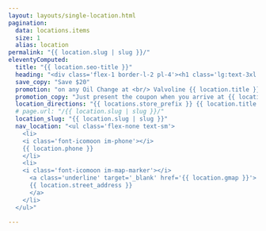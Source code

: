 ```yaml
---
layout: layouts/single-location.html
pagination:
  data: locations.items
  size: 1
  alias: location
permalink: "{{ location.slug | slug }}/"
eleventyComputed:
  title: "{{ location.seo-title }}"
  heading: "<div class='flex-1 border-l-2 pl-4'><h1 class='lg:text-3xl font-bold leading-tight text-header-copy'>{{ location.title }}</h1><p>Oil Change Miami</p></div>"
  save_copy: "Save $20"
  promotion: "on any Oil Change at <br/> Valvoline {{ location.title }}"
  promotion_copy: "Just present the coupon when you arrive at {{ locations.store_prefix }} {{ location.title }} for your quick service oil change. Save the coupon image to your phone, open this web page, take a screenshot, or print it. Whatever is easiest for you!"
  location_directions: "{{ locations.store_prefix }} {{ location.title }} {{ locations.store_prefix }} is {{ location.located_copy }} at <a class='text-bright-blue underline' target='_blank' href='{{location.gmap}}'>{{ location.address }}</a>. Feel free to give us a call at {{ location.phone }}."
  # page.url: "/{{ location.slug | slug }}/"
  location_slug: "{{ location.slug | slug }}"
  nav_location: "<ul class='flex-none text-sm'>
    <li>
    <i class='font-icomoon im-phone'></i>
    {{ location.phone }}
    </li>
    <li>
    <i class='font-icomoon im-map-marker'></i>
      <a class='underline' target='_blank' href='{{ location.gmap }}'>
      {{ location.street_address }}
      </a>
    </li>
  </ul>"

---
```

